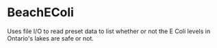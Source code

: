 # BeachEColi
Uses file I/O to read preset data to list whether or not the E Coli levels in Ontario's lakes are safe or not.

